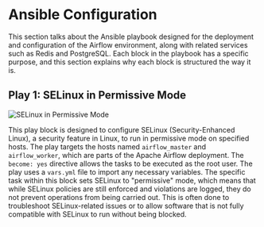  # Ansible Configuration

This section talks about the Ansible playbook designed for the deployment and configuration of the Airflow environment, along with related services such as Redis and PostgreSQL. Each block in the playbook has a specific purpose, and this section explains why each block is structured the way it is.

## Play 1: SELinux in Permissive Mode

![SELinux in Permissive Mode]()

This play block is designed to configure SELinux (Security-Enhanced Linux), a security feature in Linux, to run in permissive mode on specified hosts. The play targets the hosts named `airflow_master` and `airflow_worker`, which are parts of the Apache Airflow deployment. The `become: yes` directive allows the tasks to be executed as the root user. The play uses a `vars.yml` file to import any necessary variables. The specific task within this block sets SELinux to "permissive" mode, which means that while SELinux policies are still enforced and violations are logged, they do not prevent operations from being carried out. This is often done to troubleshoot SELinux-related issues or to allow software that is not fully compatible with SELinux to run without being blocked.

